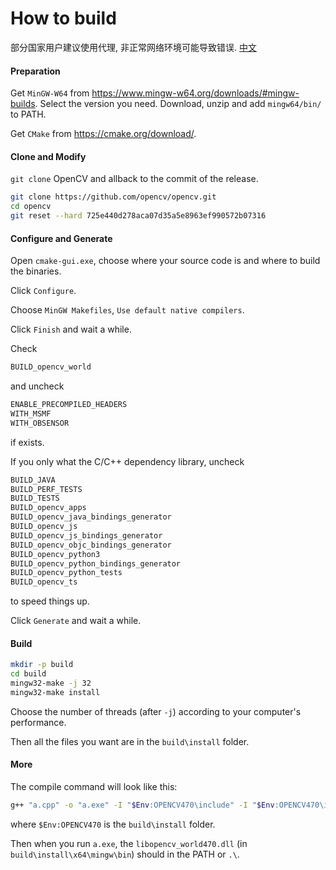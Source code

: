 # How to build

部分国家用户建议使用代理, 非正常网络环境可能导致错误. [中文](./README-zh_cn.md)

#### Preparation

Get `MinGW-W64` from https://www.mingw-w64.org/downloads/#mingw-builds. 
Select the version you need. Download, unzip and add `mingw64/bin/` to PATH.

Get `CMake` from https://cmake.org/download/. 

#### Clone and Modify

`git clone` OpenCV and allback to the commit of the release.

```sh
git clone https://github.com/opencv/opencv.git
cd opencv
git reset --hard 725e440d278aca07d35a5e8963ef990572b07316
```

#### Configure and Generate

Open `cmake-gui.exe`, choose where your source code is and where to build the binaries.

Click `Configure`.

Choose `MinGW Makefiles`, `Use default native compilers`.

Click `Finish` and wait a while.

Check

```sh
BUILD_opencv_world
```

and uncheck

```sh
ENABLE_PRECOMPILED_HEADERS
WITH_MSMF
WITH_OBSENSOR
```

if exists.

If you only what the C/C++ dependency library, uncheck

```sh
BUILD_JAVA
BUILD_PERF_TESTS
BUILD_TESTS
BUILD_opencv_apps
BUILD_opencv_java_bindings_generator
BUILD_opencv_js
BUILD_opencv_js_bindings_generator
BUILD_opencv_objc_bindings_generator
BUILD_opencv_python3
BUILD_opencv_python_bindings_generator
BUILD_opencv_python_tests
BUILD_opencv_ts
```

to speed things up.

Click `Generate` and wait a while.

#### Build

```sh
mkdir -p build
cd build
mingw32-make -j 32
mingw32-make install
```

Choose the number of threads (after `-j`) according to your computer's performance.

Then all the files you want are in the `build\install` folder.

#### More

The compile command will look like this:

```sh
g++ "a.cpp" -o "a.exe" -I "$Env:OPENCV470\include" -I "$Env:OPENCV470\include\opencv2" -L "$Env:OPENCV470\x64\mingw\lib" -llibopencv_world470
```

where `$Env:OPENCV470` is the `build\install` folder.

Then when you run `a.exe`, the `libopencv_world470.dll` (in `build\install\x64\mingw\bin`) should in the PATH or `.\`.
